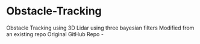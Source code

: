 # Obstacle-Tracking

Obstacle Tracking using 3D Lidar using three bayesian filters
Modified from an existing repo
Original GitHub Repo - 
